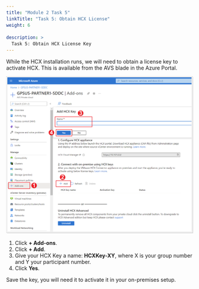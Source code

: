```yaml
---
title: "Module 2 Task 5"
linkTitle: "Task 5: Obtain HCX License"
weight: 6

description: >
  Task 5: Obtain HCX License Key
---
```



While the HCX installation runs, we will need to obtain a license key to activate HCX. This is available from the AVS blade in the Azure Portal.

![](Mod2Task5Pic1.png)

1. Click **+ Add-ons**.
2. Click **+ Add**.
3. Give your HCX Key a name: **HCXKey-XY**, where X is your group number and Y your participant number.
4. Click **Yes**.

Save the key, you will need it to activate it in your on-premises setup.
